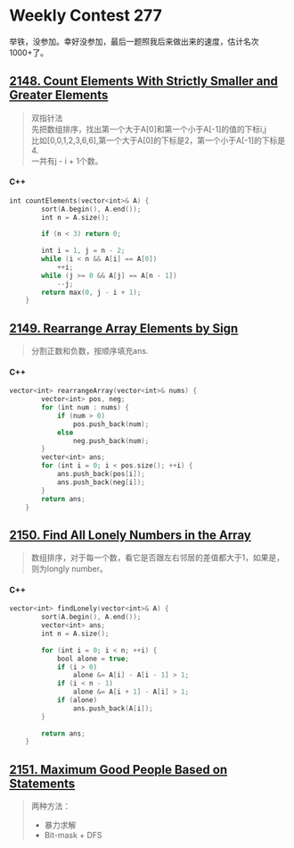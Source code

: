 # Weekly Contest 277  

举铁，没参加。幸好没参加，最后一题照我后来做出来的速度，估计名次1000+了。

## [2148. Count Elements With Strictly Smaller and Greater Elements](https://leetcode.com/problems/count-elements-with-strictly-smaller-and-greater-elements/)

>双指针法\
>先把数组排序，找出第一个大于A[0]和第一个小于A[-1]的值的下标i,j\
>比如[0,0,1,2,3,6,6],第一个大于A[0]的下标是2，第一个小于A[-1]的下标是4.\
>一共有j - i + 1个数。
>

#### C++
```swift
int countElements(vector<int>& A) {
        sort(A.begin(), A.end());
        int n = A.size();
        
        if (n < 3) return 0;
        
        int i = 1, j = n - 2;
        while (i < n && A[i] == A[0])
            ++i;
        while (j >= 0 && A[j] == A[n - 1])
            --j;
        return max(0, j - i + 1);       
    }
```

## [2149. Rearrange Array Elements by Sign](https://leetcode.com/problems/rearrange-array-elements-by-sign/)

> 分割正数和负数，按顺序填充ans.

#### C++
```swift
vector<int> rearrangeArray(vector<int>& nums) {
        vector<int> pos, neg;
        for (int num : nums) {
            if (num > 0)
                pos.push_back(num);
            else
                neg.push_back(num);
        }
        vector<int> ans;
        for (int i = 0; i < pos.size(); ++i) {
            ans.push_back(pos[i]);
            ans.push_back(neg[i]);
        }
        return ans;
    }
```

## [2150. Find All Lonely Numbers in the Array](https://leetcode.com/problems/find-all-lonely-numbers-in-the-array/)

> 数组排序，对于每一个数，看它是否跟左右邻居的差值都大于1，如果是，则为longly number。

#### C++
```swift
vector<int> findLonely(vector<int>& A) {
        sort(A.begin(), A.end());
        vector<int> ans;
        int n = A.size();
        
        for (int i = 0; i < n; ++i) {
            bool alone = true;
            if (i > 0)
                alone &= A[i] - A[i - 1] > 1;
            if (i < n - 1)
                alone &= A[i + 1] - A[i] > 1;
            if (alone)
                ans.push_back(A[i]);
        }
        
        return ans;
    }
```

## [2151. Maximum Good People Based on Statements](https://leetcode.com/problems/maximum-good-people-based-on-statements/)

> 两种方法：
> - 暴力求解
> - Bit-mask + DFS

